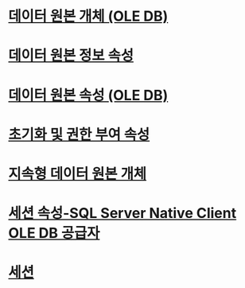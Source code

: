 # [데이터 원본 개체 (OLE DB)](data-source-objects-ole-db.md)
# [데이터 원본 정보 속성](data-source-information-properties.md)
# [데이터 원본 속성 (OLE DB)](data-source-properties-ole-db.md)
# [초기화 및 권한 부여 속성](initialization-and-authorization-properties.md)
# [지속형 데이터 원본 개체](persisted-data-source-objects.md)
# [세션 속성-SQL Server Native Client OLE DB 공급자](session-properties-sql-server-native-client-ole-db-provider.md)
# [세션](sessions.md)
